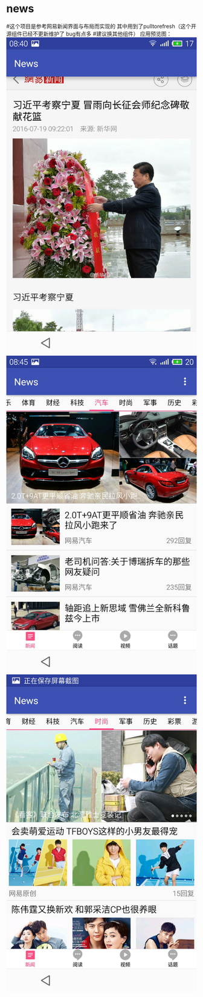 # news
#这个项目是参考网易新闻界面与布局而实现的 其中用到了pulltorefresh（这个开源组件已经不更新维护了 bug有点多
#建议换其他组件） 
 应用预览图：
 ![img](https://github.com/buchuanqiuku/news/blob/master/pic/S60720-084022.jpg)
 ![img](https://github.com/buchuanqiuku/news/blob/master/pic/S60720-084504.jpg)
 ![img](https://github.com/buchuanqiuku/news/blob/master/pic/S60720-084508.jpg)

 